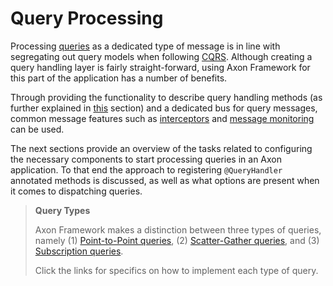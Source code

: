 # Query Processing

Processing [queries](../messaging-concepts/#queries) as a dedicated type of message is in line with segregating out query models when following [CQRS](../../architecture-overview/ddd-cqrs-concepts.md). Although creating a query handling layer is fairly straight-forward, using Axon Framework for this part of the application has a number of benefits.

Through providing the functionality to describe query handling methods \(as further explained in [this](../../axon-application-development/query-handling/) section\) and a dedicated bus for query messages, common message features such as [interceptors](../messaging-concepts/message-intercepting.md) and [message monitoring](../../operations-guide/production-considerations/monitoring-and-metrics.md) can be used.

The next sections provide an overview of the tasks related to configuring the necessary components to start processing queries in an Axon application. To that end the approach to registering `@QueryHandler` annotated methods is discussed, as well as what options are present when it comes to dispatching queries.

> **Query Types**
>
> Axon Framework makes a distinction between three types of queries, namely \(1\) [Point-to-Point queries](../../axon-application-development/query-handling/dispatching-queries.md#point-to-point-queries), \(2\) [Scatter-Gather queries](../../axon-application-development/query-handling/dispatching-queries.md#scatter-gather-queries), and \(3\) [Subscription queries](../../axon-application-development/query-handling/dispatching-queries.md#subscription-queries).
>
> Click the links for specifics on how to implement each type of query.

